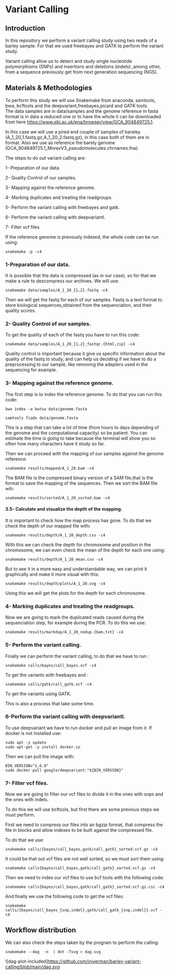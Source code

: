 # Variant Calling 

## Introduction


In this repository we perform a variant calling study using two reads of a barley sample. For that we used freebayes and GATK to perform the variant study. 


Variant calling allow us to detect and study single nucleotide polymorphisms (SNPs) and insertions and deletions (indels) ,among other, from a sequence previously get from next generation sequencing (NGS). 


## Materials & Methodologies


To perform this study we will use Snakemake from anaconda, samtools, bwa, bcftools and the deepvariant,freebayes,picard and GATK tools.  
The data samples are in data/samples and the genome reference in fasta format is in data a reduced one or to have the whole it can be downloaded from here https://www.ebi.ac.uk/ena/browser/view/GCA_904849725.1.

In this case we will use a pired end couple of samples of bareley (A_1_20_1.fastq.gz,A_1_20_2.fastq.gz), in this case both of them are in format. Also we use as reference the barely genome (GCA_904849725.1_MorexV3_pseudomolecules.chrnames.fna).


The steps to do out variant calling are:

  1- Preparation of our data.

  2- Quality Control of our samples.

  3- Mapping against the reference genome.

  4- Marking duplicates and treating the readgroups.

  5- Perform the variant calling with freebayes and gatk.

  6- Perform the variant calling with deepvariantl.

  7- Filter vcf files

If the reference genome is prevously indexed, the whole code can be run using:
```
snakemake -p -c4
```

  ### 1-Preparation of our data.

 
It is possible that the data is compressed (as in our case), so for that we make a rule to descompress our archives. We will use:
  ```
  snakemake data/samples/A_1_20_{1,2}.fastq -c4
  ```
Then we will get the fastq for each of our samples. Fastq is a text format to store biological sequences,obtained from the sequenciation, and their quality scores. 


### 2- Quality Control of our samples.


To get the quality of each of the fastq you have to run this code:
```
snakemake data/samples/A_1_20_{1,2}_fastqc.{html,zip} -c4
```
Quality control is important because it give us specific information about the quality of the fastq to study, and can help us deciding if we have to do a preprocessing to our sample, like removing the adapters used in the sequencing for example.


### 3- Mapping against the reference genome.

The first step is to index the reference genome. To do that you can run this code: 
```
bwa index -a bwtsw data/genome.fasta
```
```
samtools fiadx data/genome.fasta
```
This is a step that can take a lot of time (from hours to days depending of the genome and the computational capacity) so be patient. You can estimate the time is going to take because the terminal will show you so often how many characters have it study so far.

Then we can proceed with the mapping of our samples against the genome reference:
```
snakemake results/mapped/A_1_20.bam -c4
```
The BAM file is the compressed binary version of a SAM file,that is the format to save the mapping of the sequences.
Then we sort the BAM file wih:
```
snakemake results/sorted/A_1_20_sorted.bam -c4
```

#### 3.5- Calculate and visualize the depth of the mapping.

It is important to check how the map process has gone. To do that we check the depth of our mapped file with: 
```
snakemake results/depth/A_1_20_depth.csv -c4
```
With this we can check the depth for chromosome and position in the chromosome, we can even check the mean of the depth for each one using: 
```
snakemake results/depth/A_1_20_mean.csv -c4
```
But to see it in a more easy and understandable way, we can print it graphically and make it more visual with this:

```
snakemake results/depth/plots/A_1_20.svg -c4

```

Using this we will get the plots for the depth for each chromosome. 

### 4- Marking duplicates and treating the readgroups.

Now we are going to mark the duplicated reads caused during the sequenciation step, for example during the PCR. To do this we use:

```
snakemake results/markdup/A_1_20_nodup.{bam,txt} -c4
```

### 5- Perform the variant calling. 
Finally we can perform the variant calling, to do that we have to run :
```
snakemake calls/bayes/call_bayes.vcf -c4
```
To get the variants with freebayes and :
```
snakemake calls/gatk/call_gatk.vcf -c4
```
To get the variants using GATK.

This is also a process that take some time.

### 6-Perform the variant calling with deepvariantl.

To use deepvariant we have to run docker and pull an image from it. If docker is not installed use:
```
sudo apt -y update
sudo apt-get -y install docker.io
```
Then we can pull the image with:

```
BIN_VERSION="1.6.0"
sudo docker pull google/deepvariant:"${BIN_VERSION}"
```

### 7- Filter vcf files.
Now we are going to filter our vcf files to divide it in the ones with snps and the ones with indels. 

To do this we will use bcftools, but first there are some previous steps we must perform.

First we need to compress our files into an bgzip format, that compress the file in blocks and allow indexes to be built against the compressed file. 

To do that we use:
```
snakemake calls/{bayes/call_bayes,gatk/call_gatk}_sorted.vcf.gz -c4

```

It could be that out vcf files are not well sorted, so we must sort them using:

```
snakemake calls{bayes/call_bayes,gatk/call_gatk}_sorted.vcf.gz -c4

```

Then we need to index our vcf files to use bcf tools with the following code:

```
snakemake calls{bayes/call_bayes,gatk/call_gatk}_sorted.vcf.gz.csi -c4

```

And finally we use the following code to get the vcf files:
```
snakemake calls/{bayes/call_bayes_{snp,indel},gatk/call_gatk_{snp,indel}}.vcf -c4
```

## Workflow distribution
We can also check the steps taken by the program to perform the calling: 
```
snakemake --dag  -n  | dot -Tsvg > dag.svg

```

![dag-plot-included]https://github.com/iniverman/barley-variant-calling/blob/main/dag.svg







